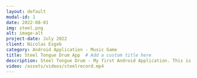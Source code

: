 ```yaml
---
layout: default
modal-id: 1
date: 2022-08-01
img: steel.png
alt: image-alt
project-date: July 2022
client: Nicolas Esgeb
category: Android Application - Music Game
title: Steel Tongue Drum App  # Add a custom title here
description: Steel Tongue Drum - My first Android Application. This is a real instrument I have, it weitghs aroung 8 kg. I created a digital version of it because I was moving abroad and it was impossible for me to travel with it. This was my way of doing it.
video: /assets/videos/steelrecord.mp4
---
```

